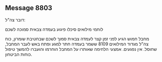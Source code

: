 ## Message 8803

דובר צה"ל:

לוחמי מילואים סיכלו פיגוע בעמדה צבאית סמוכה לשכם 

מחבל חמוש הגיע לפני זמן קצר לעמדה צבאית סמוך לשכם שבחטיבת שומרון, כוח צה"ל מגדוד המילואים 8109 ששמר בעמדה חתר למגע ופתח באש לעבר המחבל, שחוסל. אין נפגעים. אמצעי הלחימה שאותרו על המחבל הוחרמו והועברו להמשך טיפול כוחות הביטחון.

